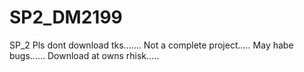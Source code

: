 # SP2_DM2199
SP_2
Pls dont download tks.......
Not a complete project.....
May habe bugs......
Download at owns rhisk.....
